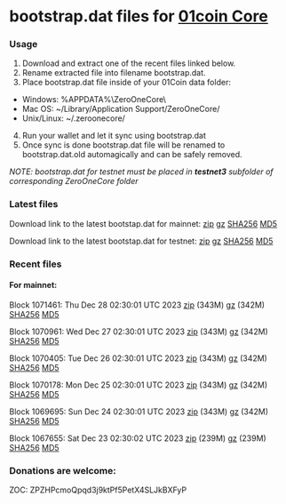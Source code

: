 # bootstrap.dat files for [01coin Core](https://01coin.io)

### Usage

1. Download and extract one of the recent files linked below.
2. Rename extracted file into filename bootstrap.dat.
3. Place bootstrap.dat file inside of your 01Coin data folder:
 - Windows: %APPDATA%\ZeroOneCore\
 - Mac OS: ~/Library/Application Support/ZeroOneCore/
 - Unix/Linux: ~/.zeroonecore/
4. Run your wallet and let it sync using bootstrap.dat
5. Once sync is done bootstrap.dat file will be renamed to bootstrap.dat.old automagically and can be safely removed.

_NOTE: bootstrap.dat for testnet must be placed in **testnet3** subfolder of corresponding ZeroOneCore folder_

### Latest files
Download link to the latest bootstap.dat for mainnet: [zip](https://files.01coin.io/mainnet/bootstrap.dat.zip) [gz](https://files.01coin.io/mainnet/bootstrap.dat.tar.gz) [SHA256](https://files.01coin.io/mainnet/sha256.txt) [MD5](https://files.01coin.io/mainnet/md5.txt)

Download link to the latest bootstap.dat for testnet: [zip](https://files.01coin.io/testnet/bootstrap.dat.zip) [gz](https://files.01coin.io/testnet/bootstrap.dat.tar.gz) [SHA256](https://files.01coin.io/testnet/sha256.txt) [MD5](https://files.01coin.io/testnet/md5.txt)

### Recent files

#### For mainnet:

Block 1071461: Thu Dec 28 02:30:01 UTC 2023 [zip](https://files.01coin.io/mainnet/2023-12-28/bootstrap.dat.zip) (343M) [gz](https://files.01coin.io/mainnet/2023-12-28/bootstrap.dat.tar.gz) (342M) [SHA256](https://files.01coin.io/mainnet/2023-12-28/sha256.txt) [MD5](https://files.01coin.io/mainnet/2023-12-28/md5.txt)

Block 1070961: Wed Dec 27 02:30:01 UTC 2023 [zip](https://files.01coin.io/mainnet/2023-12-27/bootstrap.dat.zip) (343M) [gz](https://files.01coin.io/mainnet/2023-12-27/bootstrap.dat.tar.gz) (342M) [SHA256](https://files.01coin.io/mainnet/2023-12-27/sha256.txt) [MD5](https://files.01coin.io/mainnet/2023-12-27/md5.txt)

Block 1070405: Tue Dec 26 02:30:01 UTC 2023 [zip](https://files.01coin.io/mainnet/2023-12-26/bootstrap.dat.zip) (343M) [gz](https://files.01coin.io/mainnet/2023-12-26/bootstrap.dat.tar.gz) (342M) [SHA256](https://files.01coin.io/mainnet/2023-12-26/sha256.txt) [MD5](https://files.01coin.io/mainnet/2023-12-26/md5.txt)

Block 1070178: Mon Dec 25 02:30:01 UTC 2023 [zip](https://files.01coin.io/mainnet/2023-12-25/bootstrap.dat.zip) (343M) [gz](https://files.01coin.io/mainnet/2023-12-25/bootstrap.dat.tar.gz) (342M) [SHA256](https://files.01coin.io/mainnet/2023-12-25/sha256.txt) [MD5](https://files.01coin.io/mainnet/2023-12-25/md5.txt)

Block 1069695: Sun Dec 24 02:30:01 UTC 2023 [zip](https://files.01coin.io/mainnet/2023-12-24/bootstrap.dat.zip) (343M) [gz](https://files.01coin.io/mainnet/2023-12-24/bootstrap.dat.tar.gz) (342M) [SHA256](https://files.01coin.io/mainnet/2023-12-24/sha256.txt) [MD5](https://files.01coin.io/mainnet/2023-12-24/md5.txt)

Block 1067655: Sat Dec 23 02:30:02 UTC 2023 [zip](https://files.01coin.io/mainnet/2023-12-23/bootstrap.dat.zip) (239M) [gz](https://files.01coin.io/mainnet/2023-12-23/bootstrap.dat.tar.gz) (239M) [SHA256](https://files.01coin.io/mainnet/2023-12-23/sha256.txt) [MD5](https://files.01coin.io/mainnet/2023-12-23/md5.txt)


### Donations are welcome:

ZOC: ZPZHPcmoQpqd3j9ktPf5PetX4SLJkBXFyP
